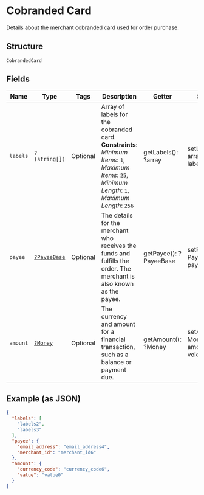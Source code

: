 
# Cobranded Card

Details about the merchant cobranded card used for order purchase.

## Structure

`CobrandedCard`

## Fields

| Name | Type | Tags | Description | Getter | Setter |
|  --- | --- | --- | --- | --- | --- |
| `labels` | `?(string[])` | Optional | Array of labels for the cobranded card.<br>**Constraints**: *Minimum Items*: `1`, *Maximum Items*: `25`, *Minimum Length*: `1`, *Maximum Length*: `256` | getLabels(): ?array | setLabels(?array labels): void |
| `payee` | [`?PayeeBase`](../../doc/models/payee-base.md) | Optional | The details for the merchant who receives the funds and fulfills the order. The merchant is also known as the payee. | getPayee(): ?PayeeBase | setPayee(?PayeeBase payee): void |
| `amount` | [`?Money`](../../doc/models/money.md) | Optional | The currency and amount for a financial transaction, such as a balance or payment due. | getAmount(): ?Money | setAmount(?Money amount): void |

## Example (as JSON)

```json
{
  "labels": [
    "labels2",
    "labels3"
  ],
  "payee": {
    "email_address": "email_address4",
    "merchant_id": "merchant_id6"
  },
  "amount": {
    "currency_code": "currency_code6",
    "value": "value0"
  }
}
```

